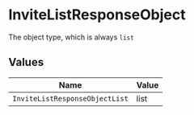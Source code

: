 # InviteListResponseObject

The object type, which is always `list`


## Values

| Name                           | Value                          |
| ------------------------------ | ------------------------------ |
| `InviteListResponseObjectList` | list                           |
